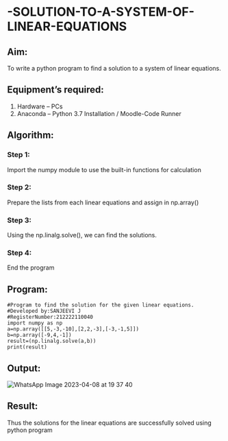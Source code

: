 # -SOLUTION-TO-A-SYSTEM-OF-LINEAR-EQUATIONS
## Aim:
To write a python program to find a solution to a system of linear equations.
## Equipment’s required:
1. 	Hardware – PCs
2. 	Anaconda – Python 3.7 Installation / Moodle-Code Runner
## Algorithm:
### Step 1: 
Import the numpy module to use the built-in functions for calculation
### Step 2: 
Prepare the lists from each linear equations and assign in np.array()
### Step 3: 
Using the np.linalg.solve(), we can find the solutions.
### Step 4: 
End the program
## Program:
```
#Program to find the solution for the given linear equations.
#Developed by:SANJEEVI J
#RegisterNumber:212222110040
import numpy as np
a=np.array([[5,-3,-10],[2,2,-3],[-3,-1,5]])
b=np.array([-9,4,-1])
result=(np.linalg.solve(a,b))
print(result)
```

## Output:
![WhatsApp Image 2023-04-08 at 19 37 40](https://user-images.githubusercontent.com/121484976/230725590-01f56b55-77e2-4798-bc8c-75f5dc123056.jpg)

## Result: 
Thus the solutions for the linear equations are successfully solved using python program

